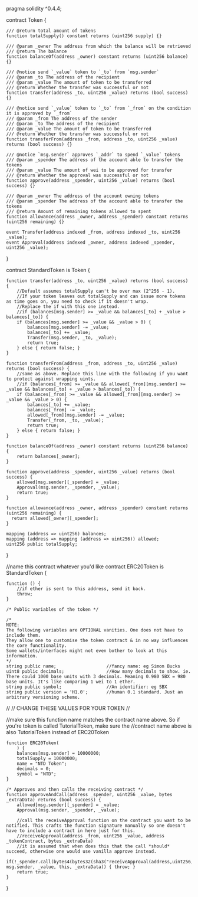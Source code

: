 pragma solidity ^0.4.4;

contract Token {

    /// @return total amount of tokens
    function totalSupply() constant returns (uint256 supply) {}

    /// @param _owner The address from which the balance will be retrieved
    /// @return The balance
    function balanceOf(address _owner) constant returns (uint256 balance) {}

    /// @notice send `_value` token to `_to` from `msg.sender`
    /// @param _to The address of the recipient
    /// @param _value The amount of token to be transferred
    /// @return Whether the transfer was successful or not
    function transfer(address _to, uint256 _value) returns (bool success) {}

    /// @notice send `_value` token to `_to` from `_from` on the condition it is approved by `_from`
    /// @param _from The address of the sender
    /// @param _to The address of the recipient
    /// @param _value The amount of token to be transferred
    /// @return Whether the transfer was successful or not
    function transferFrom(address _from, address _to, uint256 _value) returns (bool success) {}

    /// @notice `msg.sender` approves `_addr` to spend `_value` tokens
    /// @param _spender The address of the account able to transfer the tokens
    /// @param _value The amount of wei to be approved for transfer
    /// @return Whether the approval was successful or not
    function approve(address _spender, uint256 _value) returns (bool success) {}

    /// @param _owner The address of the account owning tokens
    /// @param _spender The address of the account able to transfer the tokens
    /// @return Amount of remaining tokens allowed to spent
    function allowance(address _owner, address _spender) constant returns (uint256 remaining) {}

    event Transfer(address indexed _from, address indexed _to, uint256 _value);
    event Approval(address indexed _owner, address indexed _spender, uint256 _value);
    
}



contract StandardToken is Token {

    function transfer(address _to, uint256 _value) returns (bool success) {
        //Default assumes totalSupply can't be over max (2^256 - 1).
        //If your token leaves out totalSupply and can issue more tokens as time goes on, you need to check if it doesn't wrap.
        //Replace the if with this one instead.
        //if (balances[msg.sender] >= _value && balances[_to] + _value > balances[_to]) {
        if (balances[msg.sender] >= _value && _value > 0) {
            balances[msg.sender] -= _value;
            balances[_to] += _value;
            Transfer(msg.sender, _to, _value);
            return true;
        } else { return false; }
    }

    function transferFrom(address _from, address _to, uint256 _value) returns (bool success) {
        //same as above. Replace this line with the following if you want to protect against wrapping uints.
        //if (balances[_from] >= _value && allowed[_from][msg.sender] >= _value && balances[_to] + _value > balances[_to]) {
        if (balances[_from] >= _value && allowed[_from][msg.sender] >= _value && _value > 0) {
            balances[_to] += _value;
            balances[_from] -= _value;
            allowed[_from][msg.sender] -= _value;
            Transfer(_from, _to, _value);
            return true;
        } else { return false; }
    }

    function balanceOf(address _owner) constant returns (uint256 balance) {
        return balances[_owner];
    }

    function approve(address _spender, uint256 _value) returns (bool success) {
        allowed[msg.sender][_spender] = _value;
        Approval(msg.sender, _spender, _value);
        return true;
    }

    function allowance(address _owner, address _spender) constant returns (uint256 remaining) {
      return allowed[_owner][_spender];
    }

    mapping (address => uint256) balances;
    mapping (address => mapping (address => uint256)) allowed;
    uint256 public totalSupply;
}


//name this contract whatever you'd like
contract ERC20Token is StandardToken {

    function () {
        //if ether is sent to this address, send it back.
        throw;
    }

    /* Public variables of the token */

    /*
    NOTE:
    The following variables are OPTIONAL vanities. One does not have to include them.
    They allow one to customise the token contract & in no way influences the core functionality.
    Some wallets/interfaces might not even bother to look at this information.
    */
    string public name;                   //fancy name: eg Simon Bucks
    uint8 public decimals;                //How many decimals to show. ie. There could 1000 base units with 3 decimals. Meaning 0.980 SBX = 980 base units. It's like comparing 1 wei to 1 ether.
    string public symbol;                 //An identifier: eg SBX
    string public version = 'H1.0';       //human 0.1 standard. Just an arbitrary versioning scheme.

//
// CHANGE THESE VALUES FOR YOUR TOKEN
//

//make sure this function name matches the contract name above. So if you're token is called TutorialToken, make sure the //contract name above is also TutorialToken instead of ERC20Token

    function ERC20Token(
        ) {
        balances[msg.sender] = 10000000;               
        totalSupply = 10000000;                        
        name = "NTD Token";                                   
        decimals = 0;                            
        symbol = "NTD";                               
    }

    /* Approves and then calls the receiving contract */
    function approveAndCall(address _spender, uint256 _value, bytes _extraData) returns (bool success) {
        allowed[msg.sender][_spender] = _value;
        Approval(msg.sender, _spender, _value);

        //call the receiveApproval function on the contract you want to be notified. This crafts the function signature manually so one doesn't have to include a contract in here just for this.
        //receiveApproval(address _from, uint256 _value, address _tokenContract, bytes _extraData)
        //it is assumed that when does this that the call *should* succeed, otherwise one would use vanilla approve instead.
        if(!_spender.call(bytes4(bytes32(sha3("receiveApproval(address,uint256,address,bytes)"))), msg.sender, _value, this, _extraData)) { throw; }
        return true;
    }
}

